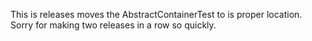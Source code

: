 This is releases moves the AbstractContainerTest to is proper location. Sorry for making two releases in a row so quickly.
